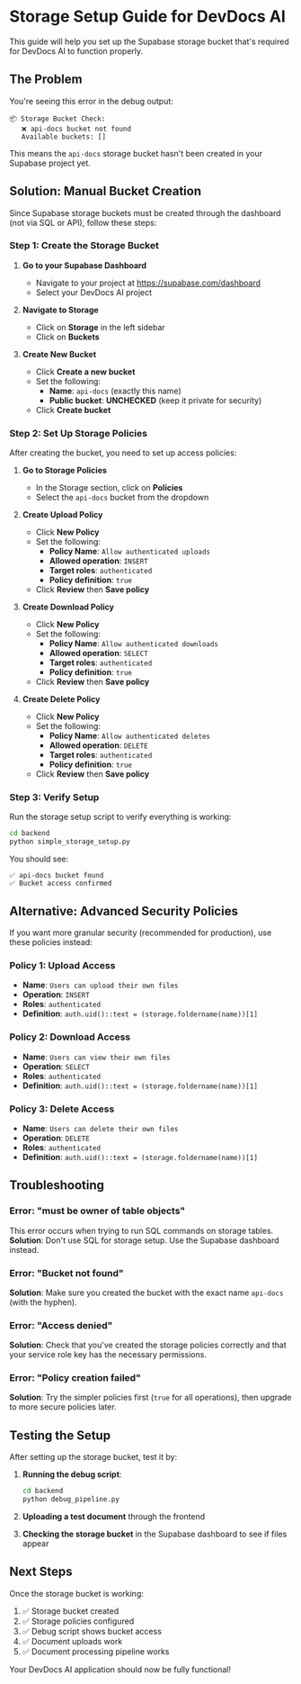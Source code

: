# Storage Setup Guide for DevDocs AI

This guide will help you set up the Supabase storage bucket that's required for DevDocs AI to function properly.

## The Problem

You're seeing this error in the debug output:
```
📦 Storage Bucket Check:
   ❌ api-docs bucket not found
   Available buckets: []
```

This means the `api-docs` storage bucket hasn't been created in your Supabase project yet.

## Solution: Manual Bucket Creation

Since Supabase storage buckets must be created through the dashboard (not via SQL or API), follow these steps:

### Step 1: Create the Storage Bucket

1. **Go to your Supabase Dashboard**
   - Navigate to your project at https://supabase.com/dashboard
   - Select your DevDocs AI project

2. **Navigate to Storage**
   - Click on **Storage** in the left sidebar
   - Click on **Buckets**

3. **Create New Bucket**
   - Click **Create a new bucket**
   - Set the following:
     - **Name**: `api-docs` (exactly this name)
     - **Public bucket**: **UNCHECKED** (keep it private for security)
   - Click **Create bucket**

### Step 2: Set Up Storage Policies

After creating the bucket, you need to set up access policies:

1. **Go to Storage Policies**
   - In the Storage section, click on **Policies**
   - Select the `api-docs` bucket from the dropdown

2. **Create Upload Policy**
   - Click **New Policy**
   - Set the following:
     - **Policy Name**: `Allow authenticated uploads`
     - **Allowed operation**: `INSERT`
     - **Target roles**: `authenticated`
     - **Policy definition**: `true`
   - Click **Review** then **Save policy**

3. **Create Download Policy**
   - Click **New Policy**
   - Set the following:
     - **Policy Name**: `Allow authenticated downloads`
     - **Allowed operation**: `SELECT`
     - **Target roles**: `authenticated`
     - **Policy definition**: `true`
   - Click **Review** then **Save policy**

4. **Create Delete Policy**
   - Click **New Policy**
   - Set the following:
     - **Policy Name**: `Allow authenticated deletes`
     - **Allowed operation**: `DELETE`
     - **Target roles**: `authenticated`
     - **Policy definition**: `true`
   - Click **Review** then **Save policy**

### Step 3: Verify Setup

Run the storage setup script to verify everything is working:

```bash
cd backend
python simple_storage_setup.py
```

You should see:
```
✅ api-docs bucket found
✅ Bucket access confirmed
```

## Alternative: Advanced Security Policies

If you want more granular security (recommended for production), use these policies instead:

### Policy 1: Upload Access
- **Name**: `Users can upload their own files`
- **Operation**: `INSERT`
- **Roles**: `authenticated`
- **Definition**: `auth.uid()::text = (storage.foldername(name))[1]`

### Policy 2: Download Access
- **Name**: `Users can view their own files`
- **Operation**: `SELECT`
- **Roles**: `authenticated`
- **Definition**: `auth.uid()::text = (storage.foldername(name))[1]`

### Policy 3: Delete Access
- **Name**: `Users can delete their own files`
- **Operation**: `DELETE`
- **Roles**: `authenticated`
- **Definition**: `auth.uid()::text = (storage.foldername(name))[1]`

## Troubleshooting

### Error: "must be owner of table objects"

This error occurs when trying to run SQL commands on storage tables. **Solution**: Don't use SQL for storage setup. Use the Supabase dashboard instead.

### Error: "Bucket not found"

**Solution**: Make sure you created the bucket with the exact name `api-docs` (with the hyphen).

### Error: "Access denied"

**Solution**: Check that you've created the storage policies correctly and that your service role key has the necessary permissions.

### Error: "Policy creation failed"

**Solution**: Try the simpler policies first (`true` for all operations), then upgrade to more secure policies later.

## Testing the Setup

After setting up the storage bucket, test it by:

1. **Running the debug script**:
   ```bash
   cd backend
   python debug_pipeline.py
   ```

2. **Uploading a test document** through the frontend

3. **Checking the storage bucket** in the Supabase dashboard to see if files appear

## Next Steps

Once the storage bucket is working:

1. ✅ Storage bucket created
2. ✅ Storage policies configured
3. ✅ Debug script shows bucket access
4. ✅ Document uploads work
5. ✅ Document processing pipeline works

Your DevDocs AI application should now be fully functional! 